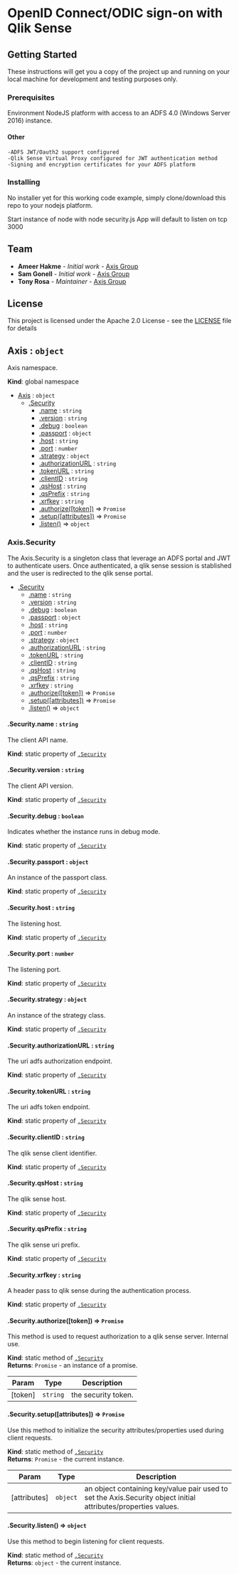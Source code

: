 # OpenID Connect/ODIC sign-on with Qlik Sense

## Getting Started

These instructions will get you a copy of the project up and running on your local machine for development and testing purposes only.


### Prerequisites
Environment
NodeJS platform with access to an ADFS 4.0 (Windows Server 2016) instance.

#### Other
```
-ADFS JWT/Oauth2 support configured
-Qlik Sense Virtual Proxy configured for JWT authentication method
-Signing and encryption certificates for your ADFS platform
```

### Installing

No installer yet for this working code example, simply clone/download this repo to your nodejs platform.

Start instance of node with node security.js
App will default to listen on tcp 3000

## Team

* **Ameer Hakme** - *Initial work* - [Axis Group](https://www.axisgroup.com/managed-services)
* **Sam Gonell** - *Initial work* - [Axis Group](https://www.axisgroup.com/managed-services)
* **Tony Rosa** - *Maintainer* - [Axis Group](https://www.axisgroup.com/managed-services)

## License

This project is licensed under the Apache 2.0 License - see the [LICENSE](LICENSE) file for details


<a name="Axis"></a>

## Axis : <code>object</code>
Axis namespace.

**Kind**: global namespace  

* [Axis](#Axis) : <code>object</code>
    * [.Security](#Axis.Security)
        * [.name](#Axis.Security.name) : <code>string</code>
        * [.version](#Axis.Security.version) : <code>string</code>
        * [.debug](#Axis.Security.debug) : <code>boolean</code>
        * [.passport](#Axis.Security.passport) : <code>object</code>
        * [.host](#Axis.Security.host) : <code>string</code>
        * [.port](#Axis.Security.port) : <code>number</code>
        * [.strategy](#Axis.Security.strategy) : <code>object</code>
        * [.authorizationURL](#Axis.Security.authorizationURL) : <code>string</code>
        * [.tokenURL](#Axis.Security.tokenURL) : <code>string</code>
        * [.clientID](#Axis.Security.clientID) : <code>string</code>
        * [.qsHost](#Axis.Security.qsHost) : <code>string</code>
        * [.qsPrefix](#Axis.Security.qsPrefix) : <code>string</code>
        * [.xrfkey](#Axis.Security.xrfkey) : <code>string</code>
        * [.authorize([token])](#Axis.Security.authorize) ⇒ <code>Promise</code>
        * [.setup([attributes])](#Axis.Security.setup) ⇒ <code>Promise</code>
        * [.listen()](#Axis.Security.listen) ⇒ <code>object</code>

<a name="Axis.Security"></a>

### Axis.Security
<p>
The Axis.Security is a singleton class that leverage an ADFS portal and JWT to authenticate users.
Once authenticated, a qlik sense session is stablished and the user is redirected to the qlik sense portal.
</p>


* [.Security](#Axis.Security)
    * [.name](#Axis.Security.name) : <code>string</code>
    * [.version](#Axis.Security.version) : <code>string</code>
    * [.debug](#Axis.Security.debug) : <code>boolean</code>
    * [.passport](#Axis.Security.passport) : <code>object</code>
    * [.host](#Axis.Security.host) : <code>string</code>
    * [.port](#Axis.Security.port) : <code>number</code>
    * [.strategy](#Axis.Security.strategy) : <code>object</code>
    * [.authorizationURL](#Axis.Security.authorizationURL) : <code>string</code>
    * [.tokenURL](#Axis.Security.tokenURL) : <code>string</code>
    * [.clientID](#Axis.Security.clientID) : <code>string</code>
    * [.qsHost](#Axis.Security.qsHost) : <code>string</code>
    * [.qsPrefix](#Axis.Security.qsPrefix) : <code>string</code>
    * [.xrfkey](#Axis.Security.xrfkey) : <code>string</code>
    * [.authorize([token])](#Axis.Security.authorize) ⇒ <code>Promise</code>
    * [.setup([attributes])](#Axis.Security.setup) ⇒ <code>Promise</code>
    * [.listen()](#Axis.Security.listen) ⇒ <code>object</code>

<a name="Axis.Security.name"></a>

#### .Security.name : <code>string</code>
The client API name.

**Kind**: static property of [<code>.Security</code>](#Axis.Security)  
<a name="Axis.Security.version"></a>

#### .Security.version : <code>string</code>
The client API version.

**Kind**: static property of [<code>.Security</code>](#Axis.Security)  
<a name="Axis.Security.debug"></a>

#### .Security.debug : <code>boolean</code>
Indicates whether the instance runs in debug mode.

**Kind**: static property of [<code>.Security</code>](#Axis.Security)  
<a name="Axis.Security.passport"></a>

#### .Security.passport : <code>object</code>
An instance of the passport class.

**Kind**: static property of [<code>.Security</code>](#Axis.Security)  
<a name="Axis.Security.host"></a>

#### .Security.host : <code>string</code>
The listening host.

**Kind**: static property of [<code>.Security</code>](#Axis.Security)  
<a name="Axis.Security.port"></a>

#### .Security.port : <code>number</code>
The listening port.

**Kind**: static property of [<code>.Security</code>](#Axis.Security)  
<a name="Axis.Security.strategy"></a>

#### .Security.strategy : <code>object</code>
An instance of the strategy class.

**Kind**: static property of [<code>.Security</code>](#Axis.Security)  
<a name="Axis.Security.authorizationURL"></a>

#### .Security.authorizationURL : <code>string</code>
The uri adfs authorization endpoint.

**Kind**: static property of [<code>.Security</code>](#Axis.Security)  
<a name="Axis.Security.tokenURL"></a>

#### .Security.tokenURL : <code>string</code>
The uri adfs token endpoint.

**Kind**: static property of [<code>.Security</code>](#Axis.Security)  
<a name="Axis.Security.clientID"></a>

#### .Security.clientID : <code>string</code>
The qlik sense client identifier.

**Kind**: static property of [<code>.Security</code>](#Axis.Security)  
<a name="Axis.Security.qsHost"></a>

#### .Security.qsHost : <code>string</code>
The qlik sense host.

**Kind**: static property of [<code>.Security</code>](#Axis.Security)  
<a name="Axis.Security.qsPrefix"></a>

#### .Security.qsPrefix : <code>string</code>
The qlik sense uri prefix.

**Kind**: static property of [<code>.Security</code>](#Axis.Security)  
<a name="Axis.Security.xrfkey"></a>

#### .Security.xrfkey : <code>string</code>
A header pass to qlik sense during the authentication process.

**Kind**: static property of [<code>.Security</code>](#Axis.Security)  
<a name="Axis.Security.authorize"></a>

#### .Security.authorize([token]) ⇒ <code>Promise</code>
This method is used to request authorization to a qlik sense server. Internal use.

**Kind**: static method of [<code>.Security</code>](#Axis.Security)  
**Returns**: <code>Promise</code> - an instance of a promise.  

| Param | Type | Description |
| --- | --- | --- |
| [token] | <code>string</code> | the security token. |

<a name="Axis.Security.setup"></a>

#### .Security.setup([attributes]) ⇒ <code>Promise</code>
Use this method to initialize the security attributes/properties used during client requests.

**Kind**: static method of [<code>.Security</code>](#Axis.Security)  
**Returns**: <code>Promise</code> - the current instance.  

| Param | Type | Description |
| --- | --- | --- |
| [attributes] | <code>object</code> | an object containing key/value pair used to set the Axis.Security object initial attributes/properties values. |

<a name="Axis.Security.listen"></a>

#### .Security.listen() ⇒ <code>object</code>
Use this method to begin listening for client requests.

**Kind**: static method of [<code>.Security</code>](#Axis.Security)  
**Returns**: <code>object</code> - the current instance.  
